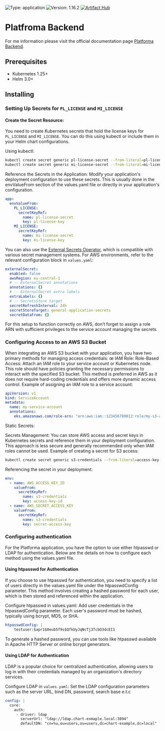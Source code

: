 ![Type: application](https://img.shields.io/badge/Type-application-informational?style=flat-square) ![Version: 1.16.2](https://img.shields.io/badge/Version-1.16.2-informational?style=flat-square)
[![Artifact Hub](https://img.shields.io/endpoint?url=https://artifacthub.io/badge/repository/platforma)](https://artifacthub.io/packages/helm/platforma/platforma)

Platfroma Backend
==============

For me information please visit the official documentation page [Platforma Backend](https://docs.platforma.bio/deployment/getting-started).

## Prerequisites

- Kubernetes 1.25+
- Helm 3.0+

## Installing

### Setting Up Secrets for `PL_LICENSE` and `MI_LICENSE`

#### Create the Secret Resource:
You need to create Kubernetes secrets that hold the license keys for `PL_LICENSE` and `MI_LICENSE`. You can do this using kubectl or include them in your Helm chart configurations.

Using kubectl:

```bash
kubectl create secret generic pl-license-secret --from-literal=pl-license-key='your_pl_license_key_here'
kubectl create secret generic mi-license-secret --from-literal=mi-license-key='your_mi_license_key_here'
```

Reference the Secrets in the Application:
Modify your application's deployment configuration to use these secrets. This is usually done in the envValueFrom section of the values.yaml file or directly in your application's configuration.

```yaml
app:
  envValueFrom:
    PL_LICENSE:
      secretKeyRef:
        name: pl-license-secret
        key: pl-license-key
    MI_LICENSE:
      secretKeyRef:
        name: mi-license-secret
        key: mi-license-key
```
You can also use the [External Secrets Operator](https://external-secrets.io), which is compatible with various secret management systems. For AWS environments, refer to the relevant configuration block in `values.yaml`:

```yaml
externalSecret:
  enabled: false
  awsRegion: eu-central-1
  # -- ExternalSecret annotations
  annotations: {}
  # -- ExternalSecret extra labels
  extraLabels: {}
  # -- SecretsStore target
  secretRefreshInterval: 24h
  secretStoreTarget: general-application-secrets
  secretDataFrom: {}
```
For this setup to function correctly on AWS, don’t forget to assign a role ARN with sufficient privileges to the service account managing the secrets.

### Configuring Access to an AWS S3 Bucket

When integrating an AWS S3 bucket with your application, you have two primary methods for managing access credentials:
œ
IAM Role:
Role-Based Access: Attach an IAM role to your service account or Kubernetes node. This role should have policies granting the necessary permissions to interact with the specified S3 bucket. This method is preferred in AWS as it does not require hard-coding credentials and offers more dynamic access control.
Example of assigning an IAM role to a service account:

```yaml
apiVersion: v1
kind: ServiceAccount
metadata:
  name: my-service-account
  annotations:
    eks.amazonaws.com/role-arn: "arn:aws:iam::123456789012:role/my-s3-access-role"
```  

Static Secrets:

Secrets Management: You can store AWS access and secret keys in Kubernetes secrets and reference them in your deployment configuration. This approach is less secure and generally recommended only when IAM roles cannot be used.
Example of creating a secret for S3 access:

```bash
kubectl create secret generic s3-credentials --from-literal=access-key-id='AKLLA.....FRRG' --from-literal=secret-access-key='wJalrX....hdkjfghk'
```

Referencing the secret in your deployment:

```yaml
env:
  - name: AWS_ACCESS_KEY_ID
    valueFrom:
      secretKeyRef:
        name: s3-credentials
        key: access-key-id
  - name: AWS_SECRET_ACCESS_KEY
    valueFrom:
      secretKeyRef:
        name: s3-credentials
        key: secret-access-key
```

### Configuring authentication
For the Platforma application, you have the option to use either htpasswd or LDAP for authentication. Below are the details on how to configure each method using the values.yaml file.

#### Using htpasswd for Authentication

If you choose to use htpasswd for authentication, you need to specify a list of users directly in the values.yaml file under the htpasswdConfig parameter. This method involves creating a hashed password for each user, which is then stored and referenced within the application.

Configure htpasswd in values.yaml:
Add user credentials in the htpasswdConfig parameter. Each user's password must be hashed, typically using bcrypt, MD5, or SHA.

```yaml
htpasswdConfig: |
    testuser:$apr1$0eub5f9s$QfkUyJqNcTj3TcbO3dcEI1
```

To generate a hashed password, you can use tools like htpasswd available in Apache HTTP Server or online bcrypt generators.

#### Using LDAP for Authentication
LDAP is a popular choice for centralized authentication, allowing users to log in with their credentials managed by an organization's directory services.

Configure LDAP in `values.yaml`:
Set the LDAP configuration parameters such as the server URL, bind DN, password, search base e.t.c

```yaml
config: |
  core:
    auth:
     - driver: ldap
       serverUrl: "ldap://ldap.chart-exmaple.local:3894"
       defaultDN: "cn=%u,ou=users,ou=users,dc=chart-example,dc=local"
```
